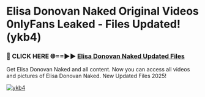 # Elisa Donovan Naked Original Videos 0nlyFans Leaked - Files Updated! (ykb4)

<h3>🔴 CLICK HERE 🌐==►► <a href="https://tinyurl.com/up5wt9bj" rel="nofollow">Elisa Donovan Naked Updated Files</a></h3>

Get Elisa Donovan Naked and all content. Now you can access all videos and pictures of Elisa Donovan Naked. New Updated Files 2025!

[![ykb4](https://i.imgur.com/ABiUzMV.gif)](https://tinyurl.com/up5wt9bj)
